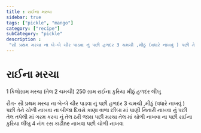 ```yaml
---
title : રાઈના મરચા
sidebar: true
tags: ["pickle", "mango"]
category: ["recipe"]
subCategory: "pickle"
description : 
 "સૌ પ્રથમ મરચા ના બે-બે ચીર પાડવા નું પછી હળદર 3 ચમચી ,મીઠું (વધારે નાખવું ) પછી તેને ચોળી નાખવા ના બીજા દિવસે કાણા વાળા છીબા માં પાણી નિતારી નાખવા નું પછી તેલ તપેલી માં ગરમ કરવા નું તેલ ઠરી જાય પછી મરચા તેલ માં ચોળી નાખવા ના પછી રાઈના કુરિયા લીંબુ 4 નંગ રસ કાઢીne નાખવા પછી ચોળી નાખવા "
---
```





# રાઈના મરચા

1 કિલોગ્રામ મરચા (તેલ 2 ચમચી)
250 ગ્રામ રાઈના કુરિયા 
મીઠું 
હળદર
લીંબુ

રીત-
સૌ પ્રથમ મરચા ના બે-બે ચીર પાડવા નું પછી હળદર 3 ચમચી ,મીઠું (વધારે નાખવું ) પછી તેને ચોળી નાખવા ના બીજા દિવસે કાણા વાળા છીબા માં પાણી નિતારી નાખવા નું પછી તેલ તપેલી માં ગરમ કરવા નું તેલ ઠરી જાય પછી મરચા તેલ માં ચોળી નાખવા ના પછી રાઈના કુરિયા લીંબુ 4 નંગ રસ કાઢીne નાખવા પછી ચોળી નાખવા

